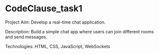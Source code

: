 # CodeClause_task1
Project Aim:
Develop a real-time chat application.

Description:
Build a simple chat app where users can join different rooms and send messages.

Technologies:
HTML, CSS, JavaScript, WebSockets 
